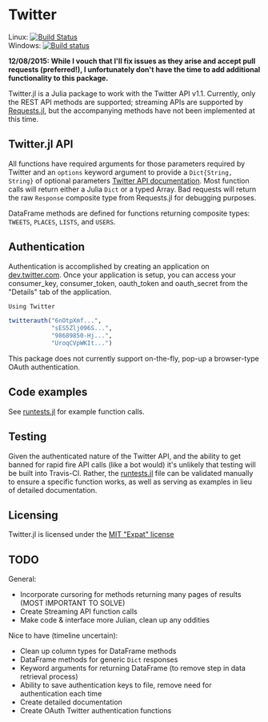 # Twitter

Linux: [![Build Status](https://travis-ci.org/randyzwitch/Twitter.jl.png)](https://travis-ci.org/randyzwitch/Twitter.jl)
<br>
Windows: [![Build status](https://ci.appveyor.com/api/projects/status/09qykgs7l2fakcvh?svg=true)](https://ci.appveyor.com/project/randyzwitch/twitter-jl)


__12/08/2015: While I vouch that I'll fix issues as they arise and accept pull requests (preferred!), I unfortunately don't have the time to add additional functionality to this package.__

Twitter.jl is a Julia package to work with the Twitter API v1.1. Currently, only the REST API methods are supported; streaming APIs are supported by [Requests.jl](https://github.com/JuliaWeb/Requests.jl), but the accompanying methods have not been implemented at this time.

## Twitter.jl API

All functions have required arguments for those parameters required by Twitter and an `options` keyword argument to provide a `Dict{String, String}` of optional parameters [Twitter API documentation](https://dev.twitter.com/docs/api/1.1). Most function calls will return either a Julia `Dict` or a typed Array. Bad requests will return the raw `Response` composite type from Requests.jl for debugging purposes.

DataFrame methods are defined for functions returning composite types: `TWEETS`, `PLACES`, `LISTS`, and `USERS`.

## Authentication

Authentication is accomplished by creating an application on [dev.twitter.com](https://dev.twitter.com). Once your application is setup, you can access your consumer_key, consumer_token, oauth_token and oauth_secret from the "Details" tab of the application.

```julia
Using Twitter

twitterauth("6nOtpXmf...",
            "sES5Zlj096S...",
            "98689850-Hj...",
            "UroqCVpWKIt...")
```

This package does not currently support on-the-fly, pop-up a browser-type OAuth authentication.

## Code examples

See [runtests.jl](https://github.com/randyzwitch/Twitter.jl/blob/master/test/runtests.jl) for example function calls.

## Testing

Given the authenticated nature of the Twitter API, and the ability to get banned for rapid fire API calls (like a bot would) it's unlikely that testing will be built into Travis-CI. Rather, the [runtests.jl](https://github.com/randyzwitch/Twitter.jl/blob/master/test/runtests.jl) file can be validated manually to ensure a specific function works, as well as serving as examples in lieu of detailed documentation.

## Licensing

Twitter.jl is licensed under the [MIT "Expat" license](https://github.com/randyzwitch/Twitter.jl/blob/master/LICENSE.md)

## TODO

General:
- Incorporate cursoring for methods returning many pages of results (MOST IMPORTANT TO SOLVE)
- Create Streaming API function calls
- Make code & interface more Julian, clean up any oddities

Nice to have (timeline uncertain):

- Clean up column types for DataFrame methods
- DataFrame methods for generic `Dict` responses
- Keyword arguments for returning DataFrame (to remove step in data retrieval process)
- Ability to save authentication keys to file, remove need for authentication each time
- Create detailed documentation
- Create OAuth Twitter authentication functions

